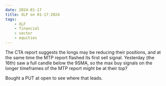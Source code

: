 ```yaml
---
date: 2024-01-17
title: XLF on 01-17-2024
tags: 
    - XLF
    - financial
    - sector
    - equities
---
```

<div class="post">
<snapshot-grid 
    :reports="['2024/01/16/CTA/XLF', '2024/01/17/CTA/XLF', '2024/01/17/MTP/XLF']"
    chart="2024/01/17/Chart/XLF"
/>
<p>
The CTA report suggests the longs may be reducing their positions,
and at the same time the MTP report flashed its first sell signal.
Yesterday (the 16th) saw a full candle below the 9SMA,
so the max buy signals on the longer timeframes of the MTP report might be at their top?
</p>
<p>
Bought a PUT at open to see where that leads.
</p>
</div>